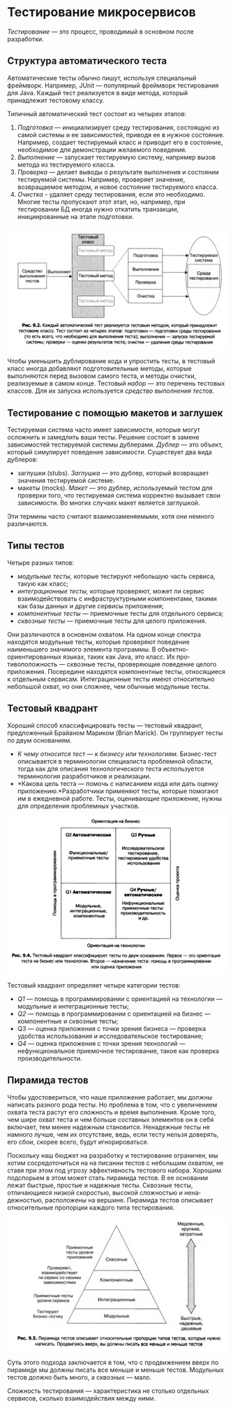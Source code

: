 # Тестирование микросервисов

*Тестирование —* это процесс, проводимый в основном после разработки.

## Структура автоматического теста

Автоматические тесты обычно пишут, используя специальный фреймворк. Напри­мер, JUnit — популярный фреймворк тестирования для Java. Каждый тест реализуется в виде метода, который принадлежит тестовому классу.

Типичный автоматический тест состоит из четырех этапов:

1. *Подготовка* — инициализирует среду тестирования, состоящую из самой си­стемы и ее зависимостей, приводя ее в нужное состояние. Например, создает тестируемый класс и приводит его в состояние, необходимое для демонстрации желаемого поведения.
2. *Выполнение —* запускает тестируемую систему, например вызов метода из тести­руемого класса.
3. *Проверка —* делает выводы о результате выполнения и состоянии тестируемой системы. Например, проверяет значение, возвращаемое методом, и новое состоя­ние тестируемого класса.
4. *Очистка -* удаляет среду тестирования, если это необходимо. Многие тесты про­пускают этот этап, но, например, при тестировании БД иногда нужно откатить транзакции, инициированные на этапе подготовки.

![Untitled](%D0%A2%D0%B5%D1%81%D1%82%D0%B8%D1%80%D0%BE%D0%B2%D0%B0%D0%BD%D0%B8%D0%B5%20%D0%BC%D0%B8%D0%BA%D1%80%D0%BE%D1%81%D0%B5%D1%80%D0%B2%D0%B8%D1%81%D0%BE%D0%B2/Untitled.png)

Чтобы уменьшить дублирование кода и упростить тесты, в тестовый класс иногда добавляют подготовительные методы, которые выполняются перед вызовом самого теста, и методы очистки, реализуемые в самом конце. Тестовый *набор —* это перечень тестовых классов. Для их запуска используется *средство выполнения тестов.*

## Тестирование с помощью макетов и заглушек

Тестируемая система часто имеет зависимости, которые могут осложнить и замед­лить ваши тесты. Решение состоит в замене зависимостей тестируемой систе­мы дублерами. *Дублер —* это объект, который симулирует поведение зависимости. Существует два вида дублеров: 

- заглушки (stubs). *Заглушка —* это дублер, который возвращает значения тестируемой системе.
- макеты (mocks). *Макет —* это дублер, используемый тестом для проверки того, что тестируемая система корректно вы­зывает свои зависимости. Во многих случаях макет является заглушкой.

Эти термины часто считают взаимозаменяемыми, хотя они немного различаются. 

 

## Типы тестов

Четыре разных типов:

- *модульные тесты,* которые тестируют небольшую часть сервиса, такую как класс;
- *интеграционные тесты,* которые проверяют, может ли сервис взаимодействовать с инфраструктурными компонентами, такими как базы данных и другие сервисы приложения;
- *компонентные тесты —* приемочные тесты для отдельного сервиса;
- *сквозные тесты —* приемочные тесты для целого приложения.

Они различаются в основном охватом. На одном конце спектра находятся мо­дульные тесты, которые проверяют поведение наименьшего значимого элемента программы. В объектно-ориентированных языках, таких как Java, это класс. Их про­тивоположность — сквозные тесты, проверяющие поведение целого приложения. Посередине находятся компонентные тесты, относящиеся к отдельным сервисам. Интеграционные тесты имеют относительно
небольшой охват, но они сложнее, чем обычные модульные тесты.

## Тестовый квадрант

Хороший способ классифицировать тесты — тестовый квадрант, предложенный Брайаном Мариком (Brian Marick). Он группирует тесты по двум основаниям.

- *К чему относится тест — к бизнесу или технологиям.* Бизнес-тест описывается в терминологии специалиста проблемной области, тогда как для описания тех­нологического теста используется терминология разработчиков и реализации.
- *Какова цель теста — помочь с написанием кода или дать оценку приложению.*Разработчики применяют тесты, которые помогают им в ежедневной работе. Тесты, оценивающие приложение, нужны для определения проблемных участков.

![Untitled](%D0%A2%D0%B5%D1%81%D1%82%D0%B8%D1%80%D0%BE%D0%B2%D0%B0%D0%BD%D0%B8%D0%B5%20%D0%BC%D0%B8%D0%BA%D1%80%D0%BE%D1%81%D0%B5%D1%80%D0%B2%D0%B8%D1%81%D0%BE%D0%B2/Untitled%201.png)

Тестовый квадрант определяет четыре категории тестов:

- *Q1* — помощь в программировании с ориентацией на технологии — модульные и интеграционные тесты;
- *Q2* — помощь в программировании с ориентацией на бизнес — компонентные и сквозные тесты;
- Q3 — оценка приложения с точки зрения бизнеса — проверка удобства исполь­зования и исследовательское тестирование;
- *Q4* — оценка приложения с точки зрения технологий — нефункциональное при­емочное тестирование, такое как проверка производительности.

## Пирамида тестов

Чтобы удостовериться, что наше приложение работает, мы должны написать разного рода тесты. Но проблема в том, что с увеличением охвата теста растут его сложность и время выполнения. Кроме того, чем шире охват теста и чем больше составных элементов он в себя включает, тем менее надежным становится. Ненадежные тесты не намного лучше, чем их отсутствие, ведь, если тесту нельзя доверять, его сбои, скорее всего, будут игнорироваться.

Поскольку наш бюджет на разработку и тестирование ограничен, мы хотим сосредоточиться на на­ писании тестов с небольшим охватом, не ставя при этом под угрозу эффективность тестового набора. Хорошим подспорьем в этом может стать пирамида тестов. В ее основании лежат быстрые, простые и надежные тесты. Сквозные тесты, отличающиеся низкой скоростью, высокой сложностью и нена­дежностью, расположены на вершине. Пирамида тестов описывает относительные пропорции каждого типа тестирования.

![Untitled](%D0%A2%D0%B5%D1%81%D1%82%D0%B8%D1%80%D0%BE%D0%B2%D0%B0%D0%BD%D0%B8%D0%B5%20%D0%BC%D0%B8%D0%BA%D1%80%D0%BE%D1%81%D0%B5%D1%80%D0%B2%D0%B8%D1%81%D0%BE%D0%B2/Untitled%202.png)

Суть этого подхода заключается в том, что с продвижением вверх по пирамиде мы должны писать все меньше и меньше тестов. Модульных тестов должно быть много, а сквозных — мало.

Сложность тестиро­вания — характеристика не столько отдельных сервисов, сколько взаимодействия между ними.